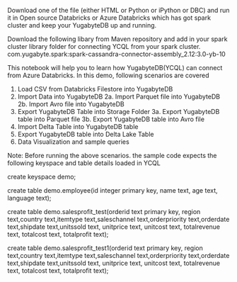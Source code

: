 
Download one of the file (either HTML or Python or iPython or DBC) and run it in Open source Databricks or Azure Databricks which has got spark cluster and keep your YugabyteDB up and running.

Download the following libary from Maven repository and add in your spark cluster library folder for connecting YCQL from your spark cluster.
com.yugabyte.spark:spark-cassandra-connector-assembly_2.12:3.0-yb-10

This notebook will help you to learn how YugabyteDB(YCQL) can connect from Azure Databricks. In this demo, following scenarios are covered

1. Load CSV from Databricks Filestore into YugabyteDB
2. Import Data into YugabyteDB 
2a. Import Parquet file into YugabyteDB 
2b. Import Avro file into YugabyteDB
3. Export YugabyteDB Table into Storage Folder 
3a. Export YugabyteDB table into Parquet file 
3b. Export YugabyteDB table into Avro file
4. Import Delta Table into YugabyteDB table
5. Export YugabyteDB table into Delta Lake Table
6. Data Visualization and sample queries


Note: Before running the above scenarios. the sample code expects the following keyspace and table details loaded in YCQL

create keyspace demo; 

create table demo.employee(id integer primary key, name text, age text, language text);

create table demo.salesprofit_test(orderid text primary key, region text,country text,itemtype text,saleschannel text,orderpriority text,orderdate text,shipdate text,unitssold  text, unitprice  text, unitcost  text, totalrevenue  text, totalcost text, totalprofit  text);


create table demo.salesprofit_test1(orderid text primary key, region text,country text,itemtype text,saleschannel text,orderpriority text,orderdate text,shipdate text,unitssold  text, unitprice  text, unitcost  text, totalrevenue  text, totalcost text, totalprofit  text);
